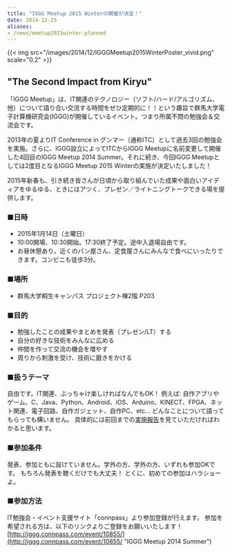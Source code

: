 ```yaml
---
title: "IGGG Meetup 2015 Winterの開催が決定！"
date: 2014-12-25
aliases:
- /news/meetup2015winter-planned
---
```


{{< img src="/images/2014/12/IGGGMeetup2015WinterPoster_vivid.png" scale="0.2" >}}

## "The Second Impact from Kiryu"

「IGGG Meetup」は、IT関連のテクノロジー（ソフト/ハード/アルゴリズム、他）について語り合い交流する時間をぜひ定期的に！！という趣旨で群馬大学電子計算機研究会(IGGG)が開催しているイベント。つまり所属不問の勉強会＆交流会です。

2013年の夏よりIT Conference in グンマー（通称ITC）として過去3回の勉強会を実施。さらに、IGGG設立によってITCからIGGG Meetupに名前変更して開催した4回目のIGGG Meetup 2014 Summer。それに続き、今回IGGG Meetupとしては2度目となるIGGG Meetup 2015 Winterの実施が決定いたしました！

2015年新春も、引き続き皆さんが日頃から取り組んでいた成果や面白いアイディアをゆるゆる、ときにはアツく、プレゼン／ライトニングトークできる場を提供します。

### ■日時

* 2015年1月14日（土曜日）
* 10:00開場、10:30開始。17:30終了予定。途中入退場自由です。
* お昼休憩あり。近くのパン屋さん、定食屋さんにみんなで食べにいったりできます。コンビニも徒歩3分。

### ■場所

* 群馬大学桐生キャンパス プロジェクト棟2階 P203

### ■目的

* 勉強したことの成果やまとめを発表（プレゼン/LT）する
* 自分の好きな技術をみんなに広める
* 仲間を作って交流の機会を増やす
* 周りから刺激を受け、技術に磨きをかける

### ■扱うテーマ

自由です。IT関連、ぶっちゃけ楽しければなんでもOK！ 例えば: 自作アプリやゲーム、C、Java、Python、Android、iOS、Arduino、KINECT、FPGA、ネット関連、電子回路、自作ガジェット、自作PC、etc… どんなことについて語ってもらっても構いません。 具体的には前回までの[実施報告](//www.iggg.org/events/ "Events - IGGG")を見ていただければわかると思います。

### ■参加条件

発表、参加ともに設けていません。学外の方、学外の方、いずれも参加OKです。
もちろん発表を聴くだけでも大丈夫！
とくに、初めての参加はハラショーよ。

### ■参加方法

IT勉強会・イベント支援サイト「connpass」より参加登録が行えます。
参加を希望される方は、以下のリンクよりご登録をお願いいたします！
[http://iggg.connpass.com/event/10855/](http://iggg.connpass.com/event/10855/ "IGGG Meetup 2014 Summer")
